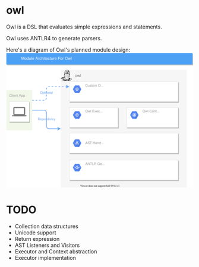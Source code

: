 # owl
Owl is a DSL that evaluates simple expressions and statements.

Owl uses ANTLR4 to generate parsers.

Here's a diagram of Owl's planned module design:
![modules](./doc/OwlArch.svg)

# TODO

- Collection data structures
- Unicode support
- Return expression
- AST Listeners and Visitors
- Executor and Context abstraction
- Executor implementation